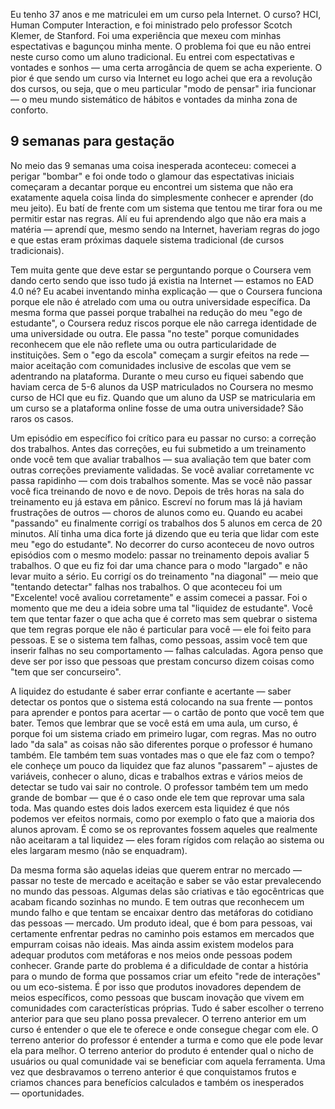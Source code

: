 Eu tenho 37 anos e me matriculei em um curso pela Internet. O curso? HCI, Human Computer Interaction, e foi ministrado pelo professor Scotch Klemer, de Stanford. Foi uma experiência que mexeu com minhas espectativas e bagunçou minha mente. O problema foi que eu não entrei neste curso como um aluno tradicional. Eu entrei com espectativas e vontades e sonhos — uma certa arrogância de quem se acha experiente. O pior é que sendo um curso via Internet eu logo achei que era a revolução dos cursos, ou seja, que o meu particular "modo de pensar" iria funcionar — o meu mundo sistemático de hábitos e vontades da minha zona de conforto.  

## 9 semanas para gestação 

No meio das 9 semanas uma coisa inesperada aconteceu: comecei a perigar "bombar" e foi onde todo o glamour das espectativas iniciais começaram a decantar porque eu encontrei um sistema que não era exatamente aquela coisa linda do simplesmente conhecer e aprender (do meu jeito). Eu batí de frente com um sistema que tentou me tirar fora ou me permitir estar nas regras. Alí eu fui aprendendo algo que não era mais a matéria — aprendí que, mesmo sendo na Internet, haveriam regras do jogo e que estas eram próximas daquele sistema tradicional (de cursos tradicionais). 

Tem muita gente que deve estar se perguntando porque o Coursera vem dando certo sendo que isso tudo já existia na Internet — estamos no EAD 4.0 né? Eu acabei inventando minha explicação — que o Coursera funciona porque ele não é atrelado com uma ou outra universidade específica. Da mesma forma que passei porque trabalhei na redução do meu "ego de estudante", o Coursera reduz riscos porque ele não carrega identidade de uma universidade ou outra. Ele passa "no teste" porque comunidades reconhecem que ele não reflete uma ou outra particularidade de instituições. Sem o "ego da escola" começam a surgir efeitos na rede — maior aceitação com comunidades inclusive de escolas que vem se adentrando na plataforma. Durante o meu curso eu fiquei sabendo que haviam cerca de 5-6 alunos da USP matriculados no Coursera no mesmo curso de HCI que eu fiz. Quando que um aluno da USP se matricularia em um curso se a plataforma online fosse de uma outra universidade? São raros os casos.

Um episódio em específico foi crítico para eu passar no curso: a correção dos trabalhos. Antes das correções, eu fui submetido a um treinamento onde você tem que avaliar trabalhos — sua avaliação tem que bater com outras correções previamente validadas. Se você avaliar corretamente vc passa rapidinho — com dois trabalhos somente. Mas se você não passar você fica treinando de novo e de novo. Depois de três horas na sala do treinamento eu já estava em pânico. Escreví no forum mas lá já haviam frustrações de outros — choros de alunos como eu. Quando eu acabei "passando" eu finalmente corrigí os trabalhos dos 5 alunos em cerca de 20 minutos. Alí tinha uma dica forte já dizendo que eu teria que lidar com este meu "ego do estudante". No decorrer do curso aconteceu de novo outros episódios com o mesmo modelo: passar no treinamento depois avaliar 5 trabalhos. O que eu fiz foi dar uma chance para o modo "largado" e não levar muito a sério. Eu corrigí os do treinamento "na diagonal" — meio que "tentando detectar" falhas nos trabalhos. O que aconteceu foi um "Excelente! você avaliou corretamente" e assim comecei a passar. Foi o momento que me deu a ideia sobre uma tal "liquidez de estudante". Você tem que tentar fazer o que acha que é correto mas sem quebrar o sistema que tem regras porque ele não é particular para você — ele foi feito para pessoas. E se o sistema tem falhas, como pessoas, assim você tem que inserir falhas no seu comportamento — falhas calculadas. Agora penso que deve ser por isso que pessoas que prestam concurso dizem coisas como "tem que ser concurseiro". 

A liquidez do estudante é saber errar confiante e acertante — saber detectar os pontos que o sistema está colocando na sua frente — pontos para aprender e pontos para acertar — o cartão de ponto que você tem que bater. Temos que lembrar que se você está em uma aula, um curso, é porque foi um sistema criado em primeiro lugar, com regras. Mas no outro lado "da sala" as coisas não são diferentes porque o professor é humano também. Ele também tem suas vontades mas o que ele faz com o tempo? ele conheçe um pouco da liquidez que faz alunos "passarem" – ajustes de variáveis, conhecer o aluno, dicas e trabalhos extras e vários meios de detectar se tudo vai sair no controle. O professor também tem um medo grande de bombar — que é o caso onde ele tem que reprovar uma sala toda. Mas quando estes dois lados exercem esta liquidez é que nós podemos ver efeitos normais, como por exemplo o fato que a maioria dos alunos aprovam. É como se os reprovantes fossem aqueles que realmente não aceitaram a tal liquidez — eles foram rígidos com relação ao sistema ou eles largaram mesmo (não se enquadram).

Da mesma forma são aquelas ideias que querem entrar no mercado — passar no teste de mercado e aceitação e saber se vão estar prevalecendo no mundo das pessoas. Algumas delas são criativas e tão egocêntricas que acabam ficando sozinhas no mundo. E tem outras que reconhecem um mundo falho e que tentam se encaixar dentro das metáforas do cotidiano das pessoas — mercado. Um produto ideal, que é bom para pessoas, vai certamente enfrentar pedras no caminho pois estamos em mercados que empurram coisas não ideais. Mas ainda assim existem modelos para adequar produtos com metáforas e nos meios onde pessoas podem conhecer. Grande parte do problema é a dificuldade de contar a história para o mundo de forma que possamos criar um efeito "rede de interações" ou um eco-sistema. É por isso que produtos inovadores dependem de meios específicos, como pessoas que buscam inovação que vivem em comunidades com características próprias. Tudo é saber escolher o terreno anterior para que seu plano possa prevalecer. O terreno anterior em um curso é entender o que ele te oferece e onde consegue chegar com ele. O terreno anterior do professor é entender a turma e como que ele pode levar ela para melhor. O terreno anterior do produto é entender qual o nicho de usuários ou qual comunidade vai se beneficiar com aquela ferramenta. Uma vez que desbravamos o terreno anterior é que conquistamos frutos e criamos chances para benefícios calculados e também os inesperados — oportunidades. 




